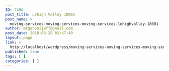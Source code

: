 ```yaml
---
ID: 7496
post_title: Lehigh Valley 18001
post_name: >
  moving-services-moving-services-moving-services-lehighvalley-18001
author: mrgabonijeff@gmail.com
post_date: 2018-03-28 01:47:40
layout: page
link: >
  http://localhost/wordpress/moving-services-moving-services-moving-services-lehighvalley-18001/
published: true
tags: [ ]
categories: [ ]
---
```

